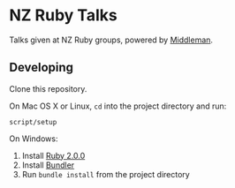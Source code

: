 # NZ Ruby Talks

Talks given at NZ Ruby groups, powered by [Middleman](http://middelmanapp.com).

## Developing

Clone this repository.

On Mac OS X or Linux, `cd` into the project directory and run:

    script/setup

On Windows:

1. Install [Ruby 2.0.0](http://ruby-lang.org)
2. Install [Bundler](http://gembundler.com)
3. Run `bundle install` from the project directory